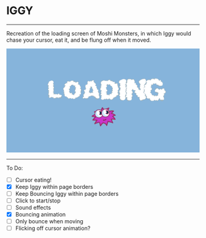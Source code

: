 # IGGY 
---
Recreation of the loading screen of Moshi Monsters, in which Iggy would chase your cursor, eat it, and be flung off when it moved.


![Loading screen example](/assets/loading_screen.png)


---
To Do:
- [ ] Cursor eating!
- [x] Keep Iggy within page borders
- [ ] Keep Bouncing Iggy within page borders
- [ ] Click to start/stop
- [ ] Sound effects
- [x] Bouncing animation
- [ ] Only bounce when moving
- [ ] Flicking off cursor animation?